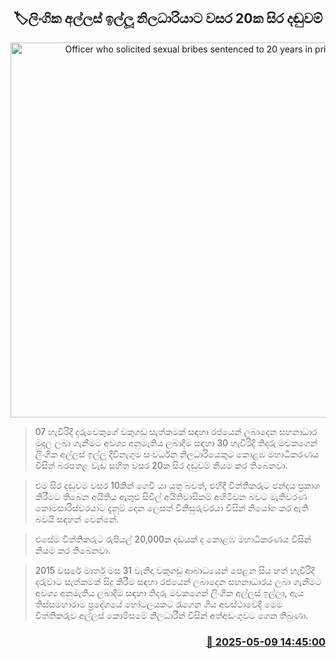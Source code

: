 <p align='center'><b><h2 align='center' title='Officer who solicited sexual bribes sentenced to 20 years in prison'>🏷ලිංගික අල්ලස් ඉල්ලූ නිලධාරියාට වසර 20ක සිර දඬුවම්</h2></b></p>
<p align='center'><img src='https://helakuru.sgp1.cdn.digitaloceanspaces.com/esana/images/lib/court-2-archived.jpg' width='600' alt='Officer who solicited sexual bribes sentenced to 20 years in prison'></p>

> 07 හැවිරිදි දරුවෙකුගේ වකුගඩු සැත්කමක් සඳහා රජයෙන් ලබාදෙන සහනාධාර මුදල ලබා ගැනීමට අවශ්‍ය අනුමැතිය ලබාදීම සඳහා 30 හැවිරිදි තිදරු මවකගෙන් ලිංගික අල්ලස් ඉල්ලූ දිවිනැගුම සංවර්ධන නිලධාරියෙකුට කොළඹ මහාධිකරණය විසින් බරපතළ වැඩ සහිත වසර 20ක සිර දඬුවම් නියම කර තිබෙනවා.

> එම සිර දඬුවම වසර 10කින් ගෙවී යා යුතු බවත්, එහිදී විත්තිකරුට ඡන්දය ප්‍රකාශ කිරීමට තිබෙන අයිතිය ඇතුළු සිවිල් අයිතිවාසිකම් අහිමිවන බවට මැතිවරණ කොමසාරිස්වරයාට දැනුම් දෙන ලෙසත් විනිසුරුවරයා විසින් නියෝග කර ඇති බවයි සඳහන් වෙන්නේ.

> එසේම විත්තිකරුට රුපියල් 20,000ක දඩයක් ද කොළඹ මහාධිකරණය විසින් නියම කර තිබෙනවා.

> 2015 වසරේ මාර්තු මස 31 වැනිදා වකුගඩු ආබාධයෙන් පෙළන සිය හත් හැවිරිදි දරුවාට සැත්කමක් සිදු කිරීම සඳහා රජයෙන් ලබාදෙන සහනාධාරය ලබා ගැනීමට අවශ්‍ය අනුමැතිය ලබාදීම සඳහා තිදරු මවකගෙන් ලිංගික අල්ලස් ඉල්ලා, ඇය තිස්සමහාරාම ප්‍රදේශයේ හෝටලයකට රැගෙන ගිය අවස්ථාවේදී මෙම විත්තිකරුව අල්ලස් කොමිසමේ නිලධාරීන් විසින් අත්අඩංගුවට ගෙන තිබුණා.



<h3 align='right'><a href='https://www.helakuru.lk/esana/p/109975/'>📅 2025-05-09 14:45:00</a></h3>
